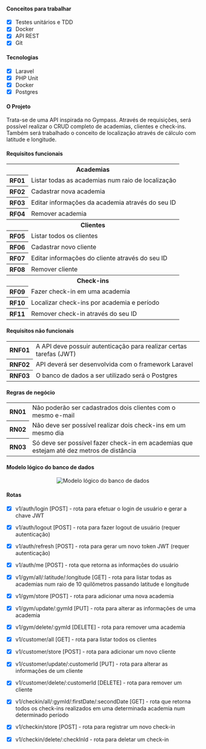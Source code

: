#### Conceitos para trabalhar

- [x] Testes unitários e TDD
- [x] Docker
- [x] API REST
- [x] Git

#### Tecnologias

- [x] Laravel
- [x] PHP Unit
- [x] Docker
- [x] Postgres

#### O Projeto

<p>Trata-se de uma API inspirada no Gympass. Através de requisições, será possível realizar o CRUD completo de academias, 
clientes e check-ins. Também será trabalhado o conceito de localização através de cálculo com latitude e longitude.</p> 

#### Requisitos funcionais

<table>
    <tr>
        <th colspan="2">Academias</th>
    </tr>
    <tr>
        <th>RF01</th>
        <td>Listar todas as academias num raio de localização</td>
    </tr>
    <tr>
        <th>RF02</th>
        <td>Cadastrar nova academia</td>
    </tr>
    <tr>
        <th>RF03</th>
        <td>Editar informações da academia através do seu ID</td>
    </tr>
    <tr>
        <th>RF04</th>
        <td>Remover academia</td>
    </tr>
    <tr>
        <th colspan="2">Clientes</th>
    </tr>
    <tr>
        <th>RF05</th>
        <td>Listar todos os clientes</td>
    </tr>
    <tr>
        <th>RF06</th>
        <td>Cadastrar novo cliente</td>
    </tr>
    <tr>
        <th>RF07</th>
        <td>Editar informações do cliente através do seu ID</td>
    </tr>
    <tr>
        <th>RF08</th>
        <td>Remover cliente</td>
    </tr>
    <tr>
        <th colspan="2">Check-ins</th>
    </tr>
    <tr>
        <th>RF09</th>
        <td>Fazer check-in em uma academia</td>
    </tr>
    <tr>
        <th>RF10</th>
        <td>Localizar check-ins por academia e período</td>
    </tr>
    <tr>
        <th>RF11</th>
        <td>Remover check-in através do seu ID</td>
    </tr>
</table>

#### Requisitos não funcionais

<table>
    <tr>
        <th>RNF01</th>
        <td>A API deve possuir autenticação para realizar certas tarefas (JWT)</td>
    </tr>
    <tr>
        <th>RNF02</th>
        <td>API deverá ser desenvolvida com o framework Laravel</td>
    </tr>
    <tr>
        <th>RNF03</th>
        <td>O banco de dados a ser utilizado será o Postgres</td>
    </tr>
</table>

#### Regras de negócio

<table>
    <tr>
        <th>RN01</th>
        <td>Não poderão ser cadastrados dois clientes com o mesmo e-mail</td>
    </tr>
    <tr>
        <th>RN02</th>
        <td>Não deve ser possível realizar dois check-ins em um mesmo dia</td>
    </tr>
    <tr>
        <th>RN03</th>
        <td>Só deve ser possível fazer check-in em academias que estejam até dez metros de distância</td>
    </tr>
</table>

#### Modelo lógico do banco de dados

<div style="text-align: center; width: 100%;">
    <img src="https://i.ibb.co/3NW9CZW/modelo-logico.jpg" alt="Modelo lógico do banco de dados" />
</div>

#### Rotas

- [x] v1/auth/login [POST] - rota para efetuar o login de usuário e gerar a chave JWT
- [x] v1/auth/logout [POST] - rota para fazer logout de usuário (requer autenticação)
- [x] v1/auth/refresh [POST] - rota para gerar um novo token JWT (requer autenticação)
- [x] v1/auth/me [POST] - rota que retorna as informações do usuário

- [x] v1/gym/all/:latitude/:longitude [GET] - rota para listar todas as academias num raio de 10 quilômetros passando
  latitude e longitude
- [x] v1/gym/store [POST] - rota para adicionar uma nova academia
- [x] v1/gym/update/:gymId [PUT] - rota para alterar as informações de uma academia
- [x] v1/gym/delete/:gymId [DELETE] - rota para remover uma academia

- [x] v1/customer/all [GET] - rota para listar todos os clientes
- [x] v1/customer/store [POST] - rota para adicionar um novo cliente
- [x] v1/customer/update/:customerId [PUT] - rota para alterar as informações de um cliente
- [x] v1/customer/delete/:customerId [DELETE] - rota para remover um cliente

- [x] v1/checkin/all/:gymId/:firstDate/:secondDate [GET] - rota que retorna todos os check-ins realizados em uma
  determinada academia num determinado período
- [x] v1/checkin/store [POST] - rota para registrar um novo check-in
- [x] v1/checkin/delete/:checkInId - rota para deletar um check-in


